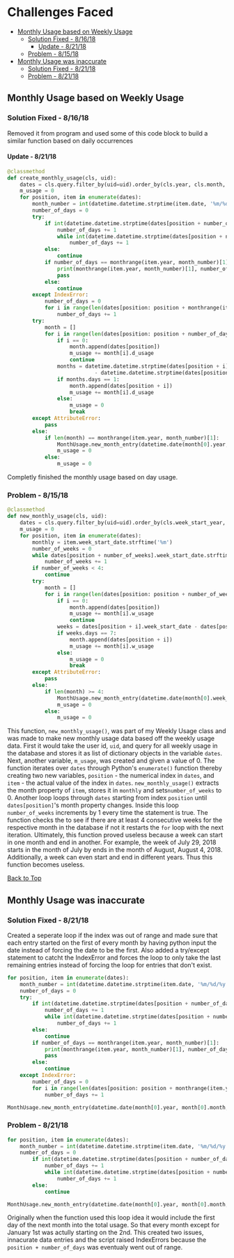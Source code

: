 # Challenges Faced
<!-- TOC depthFrom:2 -->

- [Monthly Usage based on Weekly Usage](#monthly-usage-based-on-weekly-usage)
    - [Solution Fixed - 8/16/18](#solution-fixed---81618)
        - [Update - 8/21/18](#update---82118)
    - [Problem - 8/15/18](#problem---81518)
- [Monthly Usage was inaccurate](#monthly-usage-was-inaccurate)
    - [Solution Fixed - 8/21/18](#solution-fixed---82118)
    - [Problem - 8/21/18](#problem---82118)

<!-- /TOC -->

## Monthly Usage based on Weekly Usage

### Solution Fixed - 8/16/18

Removed it from program and used some of this code block to build a similar function based on daily occurrences

#### Update - 8/21/18

```python
@classmethod
def create_monthly_usage(cls, uid):
    dates = cls.query.filter_by(uid=uid).order_by(cls.year, cls.month, cls.day).all()
    m_usage = 0
    for position, item in enumerate(dates):
        month_number = int(datetime.datetime.strptime(item.date, '%m/%d/%y').strftime('%m'))
        number_of_days = 0
        try:
            if int(datetime.datetime.strptime(dates[position + number_of_days].date, '%m/%d/%y').strftime('%d')) == 1:
                number_of_days += 1
                while int(datetime.datetime.strptime(dates[position + number_of_days].date, '%m/%d/%y').strftime('%m')) == month_number:
                    number_of_days += 1
            else:
                continue
            if number_of_days == monthrange(item.year, month_number)[1]:
                print(monthrange(item.year, month_number)[1], number_of_days)
                pass
            else:
                continue
        except IndexError:
            number_of_days = 0
            for i in range(len(dates[position: position + monthrange(item.year, month_number)[1]])):
                number_of_days += 1
        try:
            month = []
            for i in range(len(dates[position: position + number_of_days])):
                if i == 0:
                    month.append(dates[position])
                    m_usage += month[i].d_usage
                    continue
                months = datetime.datetime.strptime(dates[position + i].date, '%m/%d/%y') \
                            - datetime.datetime.strptime(dates[position + i - 1].date, '%m/%d/%y')
                if months.days == 1:
                    month.append(dates[position + i])
                    m_usage += month[i].d_usage
                else:
                    m_usage = 0
                    break
        except AttributeError:
            pass
        else:
            if len(month) == monthrange(item.year, month_number)[1]:
                MonthUsage.new_month_entry(datetime.date(month[0].year, month[0].month, month[0].day), m_usage, uid)
                m_usage = 0
            else:
                m_usage = 0
```

Completly finished the monthly usage based on day usage.

### Problem - 8/15/18

```python
@classmethod
def new_monthly_usage(cls, uid):
    dates = cls.query.filter_by(uid=uid).order_by(cls.week_start_year, cls.week_start_month, cls.week_start_day).all()
    m_usage = 0
    for position, item in enumerate(dates):
        monthly = item.week_start_date.strftime('%m')
        number_of_weeks = 0
        while dates[position + number_of_weeks].week_start_date.strftime('%m') == monthly:
            number_of_weeks += 1
        if number_of_weeks < 4:
            continue
        try:
            month = []
            for i in range(len(dates[position: position + number_of_weeks])):
                if i == 0:
                    month.append(dates[position])
                    m_usage += month[i].w_usage
                    continue
                weeks = dates[position + i].week_start_date - dates[position + i - 1].week_start_date
                if weeks.days == 7:
                    month.append(dates[position + i])
                    m_usage += month[i].w_usage
                else:
                    m_usage = 0
                    break
        except AttributeError:
            pass
        else:
            if len(month) >= 4:
                MonthUsage.new_month_entry(datetime.date(month[0].week_start_year, month[0].week_start_month, 1), m_usage, uid)
                m_usage = 0
            else:
                m_usage = 0
```

This function, `new_monthly_usage()`, was part of my Weekly Usage class and was made to make new monthly usage data based off the weekly usage data. First it would take the user id, `uid`, and query for all weekly usage in the database and stores it as list of dictionary objects in the variable `dates`. Next, another variable, `m_usage`, was created and given a value of 0. The function iterates over `dates` through Python's `enumerate()` function thereby creating two new variables, `position` - the numerical index in `dates`, and `item` - the actual value of the index in `dates`. `new_monthly_usage()` extracts the month property of `item`, stores it in `monthly` and sets`number_of_weeks` to 0. Another loop loops through `dates` starting from index `position` until `dates[position]`'s month property changes. Inside this loop `number_of_weeks` increments by 1 every time the statement is true. The function checks the to see if there are at least 4 consecutive weeks for the respective month in the database if not it restarts the `for` loop with the next iteration. Ultimately, this function proved useless because a week can start in one month and end in another. For example, the week of July 29, 2018 starts in the month of July by ends in the month of August, August 4, 2018. Additionally, a week can even start and end in different years. Thus this function becomes useless. 

[Back to Top](#challenges-faced)

## Monthly Usage was inaccurate

### Solution Fixed - 8/21/18

Created a seperate loop if the index was out of range and made sure that each entry started on the first of every month by having python input the date instead of forcing the date to be the first. Also added a try/except statement to catcht the IndexError and forces the loop to only take the last remaining entries instead of forcing the loop for entries that don't exist.

```python
for position, item in enumerate(dates):
    month_number = int(datetime.datetime.strptime(item.date, '%m/%d/%y').strftime('%m'))
    number_of_days = 0
    try:
        if int(datetime.datetime.strptime(dates[position + number_of_days].date, '%m/%d/%y').strftime('%d')) == 1:
            number_of_days += 1
            while int(datetime.datetime.strptime(dates[position + number_of_days].date, '%m/%d/%y').strftime('%m')) == month_number:
                number_of_days += 1
        else:
            continue
        if number_of_days == monthrange(item.year, month_number)[1]:
            print(monthrange(item.year, month_number)[1], number_of_days)
            pass
        else:
            continue
    except IndexError:
        number_of_days = 0
        for i in range(len(dates[position: position + monthrange(item.year, month_number)[1]])):
            number_of_days += 1
```
```python
MonthUsage.new_month_entry(datetime.date(month[0].year, month[0].month, month[0].day), m_usage, uid)
```

### Problem - 8/21/18

```python
for position, item in enumerate(dates):
    month_number = int(datetime.datetime.strptime(item.date, '%m/%d/%y').strftime('%m'))
    number_of_days = 0
        if int(datetime.datetime.strptime(dates[position + number_of_days].date, '%m/%d/%y').strftime('%d')) == 1:
            number_of_days += 1
            while int(datetime.datetime.strptime(dates[position + number_of_days].date, '%m/%d/%y').strftime('%m')) == month_number:
                number_of_days += 1
        else:
            continue
```
```python
MonthUsage.new_month_entry(datetime.date(month[0].year, month[0].month, 1), m_usage, uid)
```

Originally when the function used this loop idea it would include the first day of the next month into the total usage. So that every month except for January 1st was actully starting on the 2nd. This created two issues, innacurate data entries and the script raised IndexErrors because the `position + number_of_days` was eventualy went out of range.
